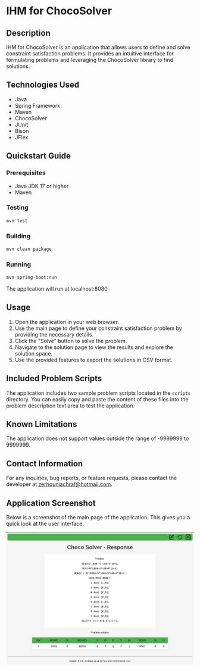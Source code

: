 # IHM for ChocoSolver

## Description
IHM for ChocoSolver is an application that allows users to define and solve constraint satisfaction problems. It provides an intuitive interface for formulating problems and leveraging the ChocoSolver library to find solutions.

## Technologies Used
- Java
- Spring Framework
- Maven
- ChocoSolver
- JUnit
- Bison
- JFlex

## Quickstart Guide

### Prerequisites

- Java JDK 17 or higher
- Maven

### Testing
```bash
mvn test
```

### Building
```bash
mvn clean package
```

### Running
```bash
mvn spring-boot:run
```

The application will run at localhost:8080


## Usage
1. Open the application in your web browser.
2. Use the main page to define your constraint satisfaction problem by providing the necessary details.
3. Click the "Solve" button to solve the problem.
4. Navigate to the solution page to view the results and explore the solution space.
5. Use the provided features to export the solutions in CSV format.

## Included Problem Scripts
The application includes two sample problem scripts located in the `scripts` directory. You can easily copy and paste the content of these files into the problem description text area to test the application.

## Known Limitations
The application does not support values outside the range of -9999999 to 9999999.

## Contact Information
For any inquiries, bug reports, or feature requests, please contact the developer at zerhouniachraf@hotmail.com.

## Application Screenshot

Below is a screenshot of the main page of the application. This gives you a quick look at the user interface.

![Main Page Screenshot](./screenshots/choco_server.png)

